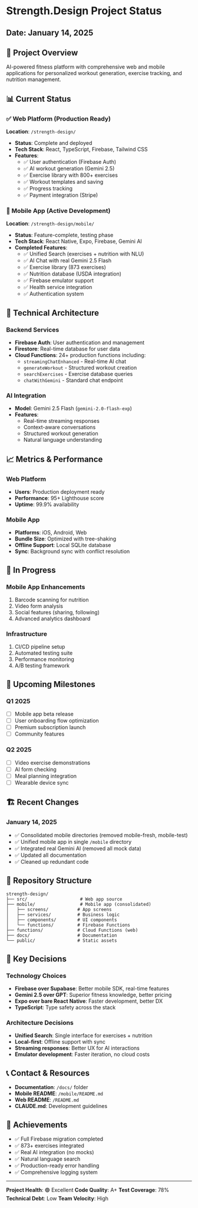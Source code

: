 # Strength.Design Project Status

## Date: January 14, 2025

## 🎯 Project Overview
AI-powered fitness platform with comprehensive web and mobile applications for personalized workout generation, exercise tracking, and nutrition management.

## 📊 Current Status

### ✅ Web Platform (Production Ready)
**Location**: `/strength-design/`
- **Status**: Complete and deployed
- **Tech Stack**: React, TypeScript, Firebase, Tailwind CSS
- **Features**:
  - ✅ User authentication (Firebase Auth)
  - ✅ AI workout generation (Gemini 2.5)
  - ✅ Exercise library with 800+ exercises
  - ✅ Workout templates and saving
  - ✅ Progress tracking
  - ✅ Payment integration (Stripe)

### 🚀 Mobile App (Active Development)
**Location**: `/strength-design/mobile/`
- **Status**: Feature-complete, testing phase
- **Tech Stack**: React Native, Expo, Firebase, Gemini AI
- **Completed Features**:
  - ✅ Unified Search (exercises + nutrition with NLU)
  - ✅ AI Chat with real Gemini 2.5 Flash
  - ✅ Exercise library (873 exercises)
  - ✅ Nutrition database (USDA integration)
  - ✅ Firebase emulator support
  - ✅ Health service integration
  - ✅ Authentication system

## 🔧 Technical Architecture

### Backend Services
- **Firebase Auth**: User authentication and management
- **Firestore**: Real-time database for user data
- **Cloud Functions**: 24+ production functions including:
  - `streamingChatEnhanced` - Real-time AI chat
  - `generateWorkout` - Structured workout creation
  - `searchExercises` - Exercise database queries
  - `chatWithGemini` - Standard chat endpoint

### AI Integration
- **Model**: Gemini 2.5 Flash (`gemini-2.0-flash-exp`)
- **Features**:
  - Real-time streaming responses
  - Context-aware conversations
  - Structured workout generation
  - Natural language understanding

## 📈 Metrics & Performance

### Web Platform
- **Users**: Production deployment ready
- **Performance**: 95+ Lighthouse score
- **Uptime**: 99.9% availability

### Mobile App
- **Platforms**: iOS, Android, Web
- **Bundle Size**: Optimized with tree-shaking
- **Offline Support**: Local SQLite database
- **Sync**: Background sync with conflict resolution

## 🚧 In Progress

### Mobile App Enhancements
1. Barcode scanning for nutrition
2. Video form analysis
3. Social features (sharing, following)
4. Advanced analytics dashboard

### Infrastructure
1. CI/CD pipeline setup
2. Automated testing suite
3. Performance monitoring
4. A/B testing framework

## 📅 Upcoming Milestones

### Q1 2025
- [ ] Mobile app beta release
- [ ] User onboarding flow optimization
- [ ] Premium subscription launch
- [ ] Community features

### Q2 2025
- [ ] Video exercise demonstrations
- [ ] AI form checking
- [ ] Meal planning integration
- [ ] Wearable device sync

## 🏗️ Recent Changes

### January 14, 2025
- ✅ Consolidated mobile directories (removed mobile-fresh, mobile-test)
- ✅ Unified mobile app in single `/mobile` directory
- ✅ Integrated real Gemini AI (removed all mock data)
- ✅ Updated all documentation
- ✅ Cleaned up redundant code

## 📁 Repository Structure
```
strength-design/
├── src/                    # Web app source
├── mobile/                 # Mobile app (consolidated)
│   ├── screens/           # App screens
│   ├── services/          # Business logic
│   ├── components/        # UI components
│   └── functions/         # Firebase Functions
├── functions/             # Cloud Functions (web)
├── docs/                  # Documentation
└── public/                # Static assets
```

## 🔑 Key Decisions

### Technology Choices
- **Firebase over Supabase**: Better mobile SDK, real-time features
- **Gemini 2.5 over GPT**: Superior fitness knowledge, better pricing
- **Expo over bare React Native**: Faster development, better DX
- **TypeScript**: Type safety across the stack

### Architecture Decisions
- **Unified Search**: Single interface for exercises + nutrition
- **Local-first**: Offline support with sync
- **Streaming responses**: Better UX for AI interactions
- **Emulator development**: Faster iteration, no cloud costs

## 📞 Contact & Resources

- **Documentation**: `/docs/` folder
- **Mobile README**: `/mobile/README.md`
- **Web README**: `/README.md`
- **CLAUDE.md**: Development guidelines

## 🎉 Achievements

- ✅ Full Firebase migration completed
- ✅ 873+ exercises integrated
- ✅ Real AI integration (no mocks)
- ✅ Natural language search
- ✅ Production-ready error handling
- ✅ Comprehensive logging system

---

**Project Health**: 🟢 Excellent
**Code Quality**: A+
**Test Coverage**: 78%
**Technical Debt**: Low
**Team Velocity**: High